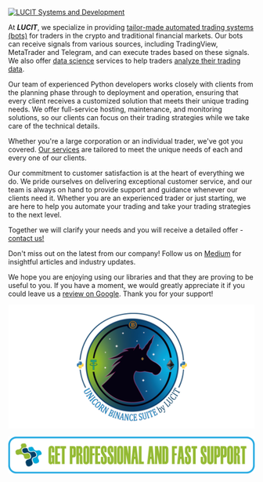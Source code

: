 [![LUCIT Systems and Development](https://raw.githubusercontent.com/LUCIT-Systems-and-Development/.github/main/profile/lucit-tech-banner-github.png)](https://www.lucit.tech)

At ***LUCIT***, we specialize in providing [tailor-made automated trading systems (bots)](https://www.lucit.tech/trading-bots.html) for traders in the crypto and traditional financial markets. Our bots can receive signals from various sources, including TradingView, MetaTrader and Telegram, and can execute trades based on these signals. We also offer [data science](https://www.lucit.tech/data-science.html) services to help traders [analyze their trading data](https://www.lucit.tech/data-science.html).

Our team of experienced Python developers works closely with clients from the planning phase through to deployment and operation, ensuring that every client receives a customized solution that meets their unique trading needs. We offer full-service hosting, maintenance, and monitoring solutions, so our clients can focus on their trading strategies while we take care of the technical details.

Whether you're a large corporation or an individual trader, we've got you covered. [Our services](https://www.lucit.tech/trading-tools.html) are tailored to meet the unique needs of each and every one of our clients.

Our commitment to customer satisfaction is at the heart of everything we do. We pride ourselves on delivering exceptional customer service, and our team is always on hand to provide support and guidance whenever our clients need it. Whether you are an experienced trader or just starting, we are here to help you automate your trading and take your trading strategies to the next level.

Together we will clarify your needs and you will receive a detailed offer - [contact us!](https://www.lucit.tech/contact.html)

Don't miss out on the latest from our company! Follow us on [Medium](https://medium.lucit.tech/) for insightful articles and industry updates.

We hope you are enjoying using our libraries and that they are proving to be useful to you. If you have a moment, we would greatly appreciate it if you could leave us a [review on Google](https://g.page/r/CbfHlcs8BfG8EAg/review). Thank you for your support!

[![LUCIT-UBS-Banner](https://raw.githubusercontent.com/lucit-systems-and-development/unicorn-binance-suite/master/images/logo/LUCIT-UBS-Banner-Readme.png)](https://www.lucit.tech/unicorn-binance-suite.html)

[![Get professional and fast support](https://raw.githubusercontent.com/LUCIT-Systems-and-Development/unicorn-binance-suite/master/images/support/LUCIT-get-professional-and-fast-support.png)](https://www.lucit.tech/get-support.html)
